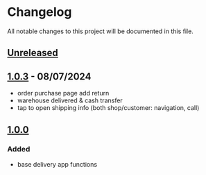 # Changelog

All notable changes to this project will be documented in this file.

## [Unreleased]

## [1.0.3] - 08/07/2024

- order purchase page add return
- warehouse delivered & cash transfer
- tap to open shipping info (both shop/customer: navigation, call)

## [1.0.0]

### Added

- base delivery app functions

[unreleased]: https://github.com/venhha/vtv_delivery/compare/1.0.3...HEAD
[1.0.3]: https://github.com/venhha/vtv_delivery/compare/1.0.0...1.0.3
[1.0.0]: https://github.com/venhha/vtv_delivery/releases/tag/1.0.0
